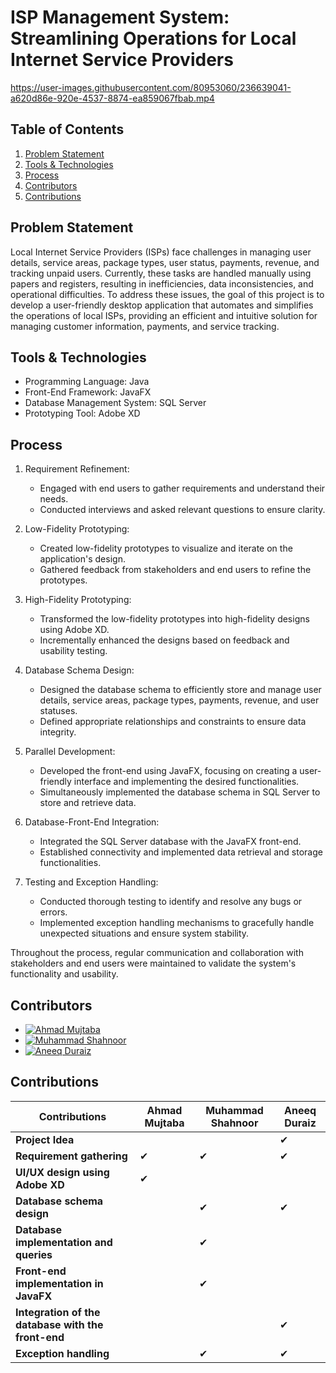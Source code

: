 ﻿# ISP Management System: Streamlining Operations for Local Internet Service Providers
 
 

https://user-images.githubusercontent.com/80953060/236639041-a620d86e-920e-4537-8874-ea859067fbab.mp4



## Table of Contents

1. [Problem Statement](#problem-statement)
2. [Tools & Technologies](#tools--technologies)
3. [Process](#process)
4. [Contributors](#contributors)
5. [Contributions](#contributions)

## Problem Statement

Local Internet Service Providers (ISPs) face challenges in managing user details, service areas, package types, user status, payments, revenue, and tracking unpaid users. Currently, these tasks are handled manually using papers and registers, resulting in inefficiencies, data inconsistencies, and operational difficulties. To address these issues, the goal of this project is to develop a user-friendly desktop application that automates and simplifies the operations of local ISPs, providing an efficient and intuitive solution for managing customer information, payments, and service tracking.

## Tools & Technologies

- Programming Language: Java
- Front-End Framework: JavaFX
- Database Management System: SQL Server
- Prototyping Tool: Adobe XD

## Process

1. Requirement Refinement:

   - Engaged with end users to gather requirements and understand their needs.
   - Conducted interviews and asked relevant questions to ensure clarity.

2. Low-Fidelity Prototyping:

   - Created low-fidelity prototypes to visualize and iterate on the application's design.
   - Gathered feedback from stakeholders and end users to refine the prototypes.

3. High-Fidelity Prototyping:

   - Transformed the low-fidelity prototypes into high-fidelity designs using Adobe XD.
   - Incrementally enhanced the designs based on feedback and usability testing.

4. Database Schema Design:

   - Designed the database schema to efficiently store and manage user details, service areas, package types, payments, revenue, and user statuses.
   - Defined appropriate relationships and constraints to ensure data integrity.

5. Parallel Development:

   - Developed the front-end using JavaFX, focusing on creating a user-friendly interface and implementing the desired functionalities.
   - Simultaneously implemented the database schema in SQL Server to store and retrieve data.

6. Database-Front-End Integration:

   - Integrated the SQL Server database with the JavaFX front-end.
   - Established connectivity and implemented data retrieval and storage functionalities.

7. Testing and Exception Handling:
   - Conducted thorough testing to identify and resolve any bugs or errors.
   - Implemented exception handling mechanisms to gracefully handle unexpected situations and ensure system stability.

Throughout the process, regular communication and collaboration with stakeholders and end users were maintained to validate the system's functionality and usability.

## Contributors

- [![Ahmad Mujtaba](https://img.shields.io/badge/Ahmad%20Mujtaba-LinkedIn-blue?style=flat-square&logo=linkedin)](https://www.linkedin.com/in/madebyahmad/)
- [![Muhammad Shahnoor](https://img.shields.io/badge/Muhammad%20Shahnoor-LinkedIn-blue?style=flat-square&logo=linkedin)](https://www.linkedin.com/in/muhammad-shahnoor/)
- [![Aneeq Duraiz](https://img.shields.io/badge/Aneeq%20Duraiz-LinkedIn-blue?style=flat-square&logo=linkedin)](https://www.linkedin.com/in/aneeq-duraiz-472623216/)

## Contributions

| Contributions                                      | Ahmad Mujtaba | Muhammad Shahnoor | Aneeq Duraiz |
| -------------------------------------------------- | ------------- | ----------------- | ------------ |
| **Project Idea**                                   |               |                   | ✔            |
| **Requirement gathering**                          | ✔             | ✔                 | ✔            |
| **UI/UX design using Adobe XD**                    | ✔             |                   |              |
| **Database schema design**                         |               | ✔                 | ✔            |
| **Database implementation and queries**            |               | ✔                 |              |
| **Front-end implementation in JavaFX**             |               | ✔                 |              |
| **Integration of the database with the front-end** |               |                   | ✔            |
| **Exception handling**                             |               | ✔                 | ✔            |

